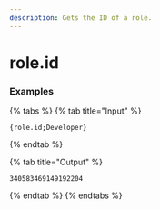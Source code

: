 ```yaml
---
description: Gets the ID of a role.
---
```


# role.id <role>

### Examples

{% tabs %}
{% tab title="Input" %}
```text
{role.id;Developer}
```
{% endtab %}

{% tab title="Output" %}
```text
340583469149192204
```
{% endtab %}
{% endtabs %}